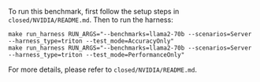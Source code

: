 To run this benchmark, first follow the setup steps in `closed/NVIDIA/README.md`. Then to run the harness:

```
make run_harness RUN_ARGS="--benchmarks=llama2-70b --scenarios=Server --harness_type=triton --test_mode=AccuracyOnly"
make run_harness RUN_ARGS="--benchmarks=llama2-70b --scenarios=Server --harness_type=triton --test_mode=PerformanceOnly"
```

For more details, please refer to `closed/NVIDIA/README.md`.
